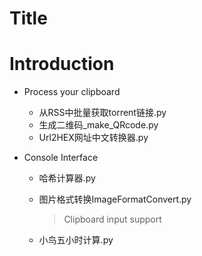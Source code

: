 # Title

# Introduction



- Process your clipboard
    - 从RSS中批量获取torrent链接.py
    - 生成二维码_make_QRcode.py
    - Url2HEX网址中文转换器.py

- Console Interface
    - 哈希计算器.py
    - 图片格式转换ImageFormatConvert.py
        > Clipboard input support
        > 

    - 小鸟五小时计算.py
